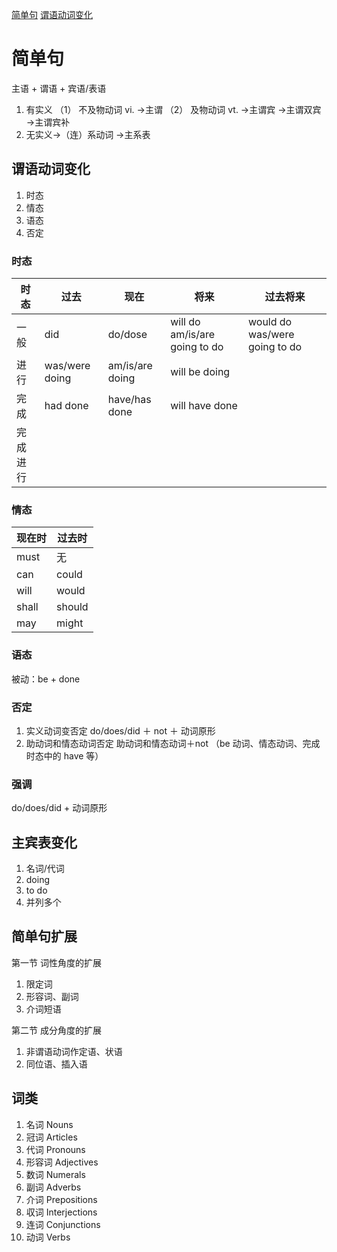 [简单句](#简单句)
[谓语动词变化](#谓语动词变化)
# 简单句
主语  + 谓语  +  宾语/表语

1. 有实义
（1） 不及物动词  vi. →主谓
（2） 及物动词    vt. →主谓宾
                     →主谓双宾
                     →主谓宾补
2. 无实义→（连）系动词 →主系表

## 谓语动词变化
1. 时态
2. 情态
3. 语态
4. 否定
   
### 时态

| 时态     | 过去           | 现在            | 将来                           | 过去将来                      |
| -------- | -------------- | --------------- | ------------------------------ | ----------------------------- | 
| 一般     | did            | do/dose         | will do  am/is/are going to do | would do was/were going to do |
| 进行     | was/were doing | am/is/are doing | will be doing                  |                               |
| 完成     | had done       | have/has done   | will have done                 |                               |
| 完成进行 |                |                 |                                |                               |

### 情态
| 现在时 | 过去时 |
| ----- | ------ |
| must   | 无     |
| can    | could  |
| will   | would  |
| shall  | should |
| may    | might  |

### 语态
被动：be + done

### 否定
1. 实义动词变否定
do/does/did  ＋  not  ＋ 动词原形
2. 助动词和情态动词否定
助动词和情态动词＋not 
（be 动词、情态动词、完成时态中的 have 等）

### 强调
do/does/did +  动词原形

## 主宾表变化
1. 名词/代词
2. doing
3. to do 
4. 并列多个


## 简单句扩展
第一节 词性角度的扩展
1. 限定词
2. 形容词、副词
3. 介词短语

第二节 成分角度的扩展
1. 非谓语动词作定语、状语
2. 同位语、插入语

## 词类
1. 名词 Nouns
2. 冠词 Articles
3. 代词 Pronouns
4. 形容词 Adjectives
5. 数词 Numerals
6. 副词 Adverbs
7. 介词 Prepositions
8. 収词 Interjections
9. 连词 Conjunctions
10. 动词 Verbs